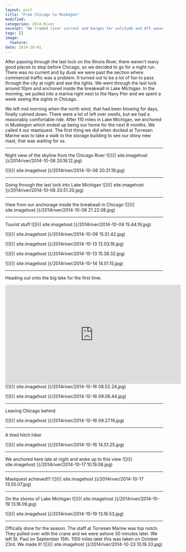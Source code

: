 ```yaml
---
layout: post
title: "From Chicago to Muskegon"
modified:
categories: 2014-River
excerpt: "We traded river current and barges for solitude and 6ft waves."
tags: []
image:
  feature:
date: 2014-10-01
---
```


After passing through the last lock on the Illinois River, there weren't many good places to stop before Chicago, so we decided to go for a night run. There was no current and by dusk we were past the section where commercial traffic was a problem. It turned out to be a lot of fun to pass through the city at night and see the lights. We went through the last lock around 10pm and anchored inside the breakwall in Lake Michigan. In the morning, we pulled into a marina right next to the Navy Pier and we spent a week seeing the sights in Chicago. 

We left mid morning when the north wind, that had been blowing for days, finally calmed down. There were a lot of left over swells, but we had a reasonably comfortable ride. After 110 miles in Lake Michigan, we anchored in Muskegon which ended up being our home for the next 8 months. We called it our mastquest. The first thing we did when docked at Torresen Marine was to take a walk to the storage building to see our shiny new mast, that was waiting for us.

-----

Night view of the skyline from the Chicago River
![]({{ site.imagehost }}/2014river/2014-10-08 20.16.12.jpg)

![]({{ site.imagehost }}/2014river/2014-10-08 20.31.19.jpg)

-----

Going through the last lock into Lake Michigan
![]({{ site.imagehost }}/2014river/2014-10-08 20.51.20.jpg)

-----

View from our anchorage inside the breakwall in Chicago
![]({{ site.imagehost }}/2014river/2014-10-08 21.22.08.jpg)

-----

Tourist stuff
![]({{ site.imagehost }}/2014river/2014-10-09 15.44.19.jpg)

![]({{ site.imagehost }}/2014river/2014-10-09 15.51.42.jpg)

![]({{ site.imagehost }}/2014river/2014-10-13 12.03.19.jpg)

![]({{ site.imagehost }}/2014river/2014-10-13 15.38.32.jpg)

![]({{ site.imagehost }}/2014river/2014-10-14 14.01.15.jpg)

-----

Heading out onto the big lake for the first time.

<iframe width="560" height="315" src="http://www.youtube.com/embed/k0yEPLrNQMs" frameborder="0"> </iframe>
![]({{ site.imagehost }}/2014river/2014-10-16 08.52.24.jpg)

![]({{ site.imagehost }}/2014river/2014-10-16 09.06.44.jpg)

-----

Leaving Chicago behind

![]({{ site.imagehost }}/2014river/2014-10-16 09.27.19.jpg)

-----

A tired hitch hiker

![]({{ site.imagehost }}/2014river/2014-10-16 14.51.25.jpg)

----

We anchored here late at night and woke up to this view
![]({{ site.imagehost }}/2014river/2014-10-17 10.19.08.jpg)

-----

Mastquest achieved!!!
![]({{ site.imagehost }}/2014river/2014-10-17 13.50.07.jpg)

-----

On the shores of Lake Michigan
![]({{ site.imagehost }}/2014river/2014-10-19 13.16.09.jpg)

![]({{ site.imagehost }}/2014river/2014-10-19 13.16.53.jpg)

----

Offically done for the season. The staff at Torresen Marine was top notch. They pulled over with the crane and we were ashore 30 minutes later. We left St. Paul on September 15th. 1100 miles later this was taken on October 23rd. We made it!
![]({{ site.imagehost }}/2014river/2014-10-23 10.19.33.jpg)
